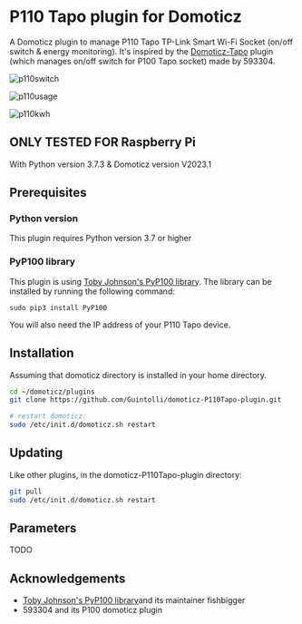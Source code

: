 # P110 Tapo plugin for Domoticz

A Domoticz plugin to manage P110 Tapo TP-Link Smart Wi-Fi Socket (on/off switch & energy monitoring).
It's inspired by the [Domoticz-Tapo](https://github.com/593304/Domoticz-Tapo) plugin (which manages on/off switch for P100 Tapo socket) made by 593304.

![p110switch](https://user-images.githubusercontent.com/86910832/232882924-8dfcb660-23e5-4db3-9205-2ece749267f3.JPG)

![p110usage](https://user-images.githubusercontent.com/86910832/232883466-acde5ee0-f218-4d8b-85a9-2c26620b325e.JPG)

![p110kwh](https://user-images.githubusercontent.com/86910832/232883490-02403864-8761-4f36-abba-eec85aebbd56.JPG)


## ONLY TESTED FOR Raspberry Pi

With Python version 3.7.3 & Domoticz version V2023.1

## Prerequisites

### Python version
This plugin requires Python version 3.7 or higher

### PyP100 library
This plugin is using [Toby Johnson's PyP100 library](https://pypi.org/project/PyP100/). 
The library can be installed by running the following command: 
```
sudo pip3 install PyP100
```
You will also need the IP address of your P110 Tapo device.

## Installation
Assuming that domoticz directory is installed in your home directory.
```bash
cd ~/domoticz/plugins
git clone https://github.com/Guintolli/domoticz-P110Tapo-plugin.git

# restart domoticz:
sudo /etc/init.d/domoticz.sh restart
```
## Updating

Like other plugins, in the domoticz-P110Tapo-plugin directory:
```bash
git pull
sudo /etc/init.d/domoticz.sh restart
```

## Parameters

TODO

## Acknowledgements

* [Toby Johnson's PyP100 library](https://pypi.org/project/PyP100/)and its maintainer fishbigger
* 593304 and its P100 domoticz plugin
